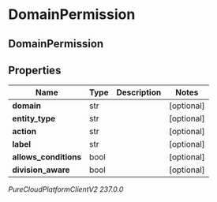 # DomainPermission

## DomainPermission

## Properties

|Name | Type | Description | Notes|
|------------ | ------------- | ------------- | -------------|
| **domain** | str |  | [optional] |
| **entity_type** | str |  | [optional] |
| **action** | str |  | [optional] |
| **label** | str |  | [optional] |
| **allows_conditions** | bool |  | [optional] |
| **division_aware** | bool |  | [optional] |



_PureCloudPlatformClientV2 237.0.0_
